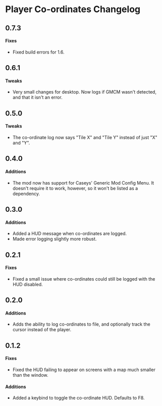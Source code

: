 ﻿# Player Co-ordinates Changelog

## 0.7.3
#### Fixes
* Fixed build errors for 1.6.

## 0.6.1
#### Tweaks
* Very small changes for desktop. Now logs if GMCM wasn't detected, and that it isn't an error.

## 0.5.0
#### Tweaks
* The co-ordinate log now says "Tile X" and "Tile Y" instead of just "X" and "Y".

## 0.4.0
#### Additions
* The mod now has support for Caseys' Generic Mod Config Menu. It doesn't require it to work, however, so it won't be listed as a dependency.

## 0.3.0
#### Additions
* Added a HUD message when co-ordinates are logged.
* Made error logging slightly more robust.

## 0.2.1
#### Fixes
* Fixed a small issue where co-ordinates could still be logged with the HUD disabled.

## 0.2.0
#### Additions
* Adds the ability to log co-ordinates to file, and optionally track the cursor instead of the player.

## 0.1.2
#### Fixes
* Fixed the HUD failing to appear on screens with a map much smaller than the window.
#### Additions
* Added a keybind to toggle the co-ordinate HUD. Defaults to F8.

